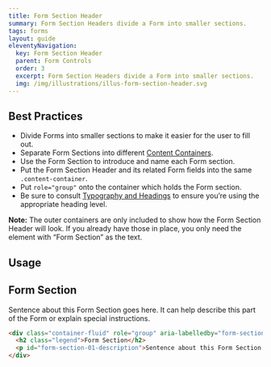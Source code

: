 ```yaml
---
title: Form Section Header
summary: Form Section Headers divide a Form into smaller sections.
tags: forms
layout: guide
eleventyNavigation:
  key: Form Section Header
  parent: Form Controls
  order: 3
  excerpt: Form Section Headers divide a Form into smaller sections.
  img: /img/illustrations/illus-form-section-header.svg
---
```


## Best Practices

- Divide Forms into smaller sections to make it easier for the user to fill out.
- Separate Form Sections into different [Content Containers](/components/boxes/#content-container).
- Use the Form Section to introduce and name each Form section.
- Put the Form Section Header and its related Form fields into the same `.content-container`.
- Put `role="group"` onto the container which holds the Form section.
- Be sure to consult [Typography and Headings](/foundation/typography/#headings) to ensure you’re using the appropriate heading level.

**Note:** The outer containers are only included to show how the Form Section Header will look. If you already have those in place, you only need the element with “Form Section” as the text.

## Usage

<div class="container-fluid" role="group" aria-labelledby="form-section-01-description">
  <h2 class="legend">Form Section</h2>
  <p id="form-section-01-description">Sentence about this Form Section goes here. It can help describe this part of the Form or explain special instructions.</p>
</div>

```html
<div class="container-fluid" role="group" aria-labelledby="form-section-01-description">
  <h2 class="legend">Form Section</h2>
  <p id="form-section-01-description">Sentence about this Form Section goes here. It can help describe this part of the Form or explain special instructions.</p>
</div>
```
